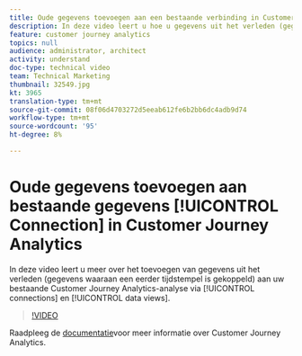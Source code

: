 ```yaml
---
title: Oude gegevens toevoegen aan een bestaande verbinding in Customer Journey Analytics
description: In deze video leert u hoe u gegevens uit het verleden (gegevens waaraan een eerder tijdstempel is gekoppeld) kunt toevoegen aan uw bestaande Adobe Customer Journey Analytics-analyse via verbindingen en gegevensweergaven.
feature: customer journey analytics
topics: null
audience: administrator, architect
activity: understand
doc-type: technical video
team: Technical Marketing
thumbnail: 32549.jpg
kt: 3965
translation-type: tm+mt
source-git-commit: 08f06d4703272d5eeab612fe6b2bb6dc4adb9d74
workflow-type: tm+mt
source-wordcount: '95'
ht-degree: 8%

---
```



# Oude gegevens toevoegen aan bestaande gegevens [!UICONTROL Connection] in Customer Journey Analytics

In deze video leert u meer over het toevoegen van gegevens uit het verleden (gegevens waaraan een eerder tijdstempel is gekoppeld) aan uw bestaande Customer Journey Analytics-analyse via [!UICONTROL connections] en [!UICONTROL data views].

>[!VIDEO](https://video.tv.adobe.com/v/32549/?quality=12)

Raadpleeg de [documentatie](https://docs.adobe.com/content/help/en/analytics-platform/using/cja-landing.html)voor meer informatie over Customer Journey Analytics.
